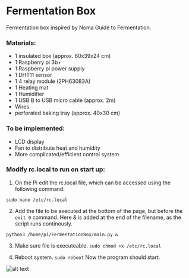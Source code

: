 # Fermentation Box
Fermentation box inspired by Noma Guide to Fermentation. 


### Materials:

* 1 insulated box (approx. 60x39x24 cm)
* 1 Raspberry pi 3b+ 
* 1 Raspberry pi power supply
* 1 DHT11 sensor 
* 1 4 relay module (2PH63083A)
* 1 Heating mat
* 1 Humidifier
* 1 USB B to USB micro cable (approx. 2m)
* Wires 
* perforated baking tray (approx. 40x30 cm)

### To be implemented: 

* LCD display
* Fan to distribute heat and humidity
* More complicated/efficient control system


### Modify rc.local to run on start up: 

1. On the Pi edit the rc.local file, which can be accessed using the following command: 

``` sudo nano /etc/rc.local ```

2. Add the file to be executed at the bottom of the page, but before the ```exit 0``` command. Here & is added at the end of the filename, as the script runs continously. 

```python3 /home/pi/FermentationBox/main.py &```

3. Make sure file is executeable. 
```sudo chmod +x /etc/rc.local```

4. Reboot system. 
```sudo reboot```
Now the program should start. 

![alt text](https://github.com/Wedenborg/FermentationBox/blob/main/preliminaryTestSetup.png)

